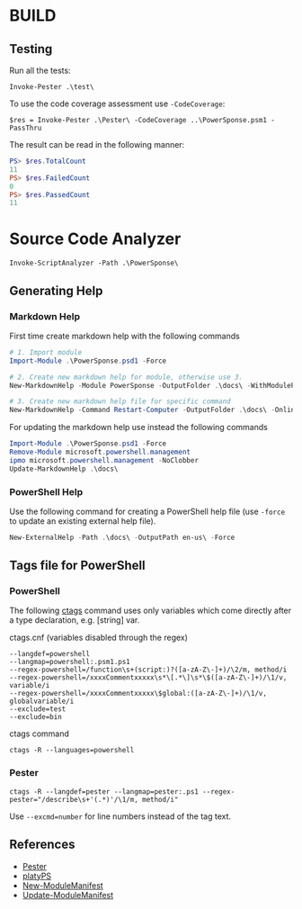 # BUILD

## Testing

Run all the tests:

`Invoke-Pester .\test\`

To use the code coverage assessment use `-CodeCoverage`:

`$res = Invoke-Pester .\Pester\ -CodeCoverage ..\PowerSponse.psm1 -PassThru`

The result can be read in the following manner:

``` powershell
PS> $res.TotalCount
11
PS> $res.FailedCount
0
PS> $res.PassedCount
11
```

# Source Code Analyzer

`Invoke-ScriptAnalyzer -Path .\PowerSponse\`

## Generating Help

### Markdown Help
First time create markdown help with the following commands

``` powershell
# 1. Import module
Import-Module .\PowerSponse.psd1 -Force

# 2. Create new markdown help for module, otherwise use 3.
New-MarkdownHelp -Module PowerSponse -OutputFolder .\docs\ -WithModulePage -Force -HelpVersion "1.0.0.0"

# 3. Create new markdown help file for specific command
New-MarkdownHelp -Command Restart-Computer -OutputFolder .\docs\ -OnlineVersionUrl "https://github.com/swisscom/PowerSponse/blob/master/docs/Restart-Computer.md" 
```
For updating the markdown help use instead the following commands

``` powershell
Import-Module .\PowerSponse.psd1 -Force
Remove-Module microsoft.powershell.management
ipmo microsoft.powershell.management -NoClobber
Update-MarkdownHelp .\docs\
```

### PowerShell Help
Use the following command for creating a PowerShell help file (use `-force` to
update an existing external help file).

``` powershell
New-ExternalHelp -Path .\docs\ -OutputPath en-us\ -Force
```

## Tags file for PowerShell

### PowerShell
The following [ctags](http://ctags.sourceforge.net/ctags.html) command uses
only variables which come directly after a type declaration, e.g. \[string\]
var.

ctags.cnf (variables disabled through the regex)

```
--langdef=powershell
--langmap=powershell:.psm1.ps1
--regex-powershell=/function\s+(script:)?([a-zA-Z\-]+)/\2/m, method/i
--regex-powershell=/xxxxCommentxxxxx\s*\[.*\]\s*\$([a-zA-Z\-]+)/\1/v, variable/i
--regex-powershell=/xxxxCommentxxxxx\$global:([a-zA-Z\-]+)/\1/v, globalvariable/i
--exclude=test
--exclude=bin
```

ctags command

```
ctags -R --languages=powershell
```

### Pester

```
ctags -R --langdef=pester --langmap=pester:.ps1 --regex-pester="/describe\s+'(.*)'/\1/m, method/i"
```

Use `--excmd=number` for line numbers instead of the tag text.

## References
* [Pester](https://github.com/pester/Pester)
* [platyPS](https://github.com/PowerShell/platyPS)
* [New-ModuleManifest](https://msdn.microsoft.com/en-us/powershell/reference/5.1/microsoft.powershell.core/new-modulemanifest)
* [Update-ModuleManifest](https://msdn.microsoft.com/powershell/reference/5.1/PowerShellGet/Update-ModuleManifest)
